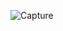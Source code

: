 
![Capture](https://user-images.githubusercontent.com/7897103/173109710-8c8857e9-cb05-4436-b74d-63496f3f8eef.PNG)
